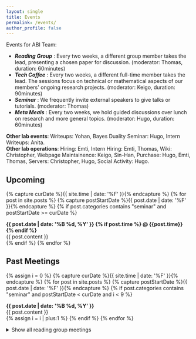 ```yaml
---
layout: single
title: Events
permalink: /events/
author_profile: false
---
```


Events for ABI Team:
<ul class="w3-ul">
  <li> <strong><em>Reading Group</em></strong> : Every two weeks, a different group member takes the lead, presenting a chosen paper for discussion. (moderator: Thomas, duration: 60minutes) </li>
  <li> <em><strong>Tech Coffee</strong></em> : Every two weeks, a different full-time member takes the lead. The sessions focus on technical or mathematical aspects of our members' ongoing research projects. (moderator: Keigo, duration: 90minutes)</li>
  <li> <em><strong>Seminar</strong></em> : We frequently invite external speakers to give talks or tutorials. (moderator: Thomas) </li>
  <li> <em><strong>Meta Meals</strong></em> : Every two weeks, we hold guided discussions over lunch on research and more general topics. (moderator: Hugo, duration: 60minutes)</li> 
</ul>	

<strong>Other lab events</strong>: Writeups: Yohan, Bayes Duality Seminar: Hugo, Intern Writeups: Anita. \
<strong>Other lab operations</strong>: Hiring: Emti, Intern Hiring: Emti, Thomas, Wiki: Christopher, Webpage Maintainence: Keigo, Sin-Han, Purchase: Hugo, Emti, Thomas, Servers: Christopher, Hugo, Social Activity: Hugo. 

<h2>Upcoming</h2>

<section class="page__content cf">

{% capture curDate %}{{ site.time | date: '%F' }}{% endcapture %}
{% for post in site.posts %}
  {% capture postStartDate %}{{ post.date | date: '%F' }}{% endcapture %}
  {% if post.categories contains "seminar" and postStartDate >= curDate %}
    <div class="news">
    <b class="news-title"> <i class="fa {{post.logo}}"></i> <b> {{ post.date | date: '%B %d, %Y' }} </b>
	{% if post.time %} @ {{post.time}} {% endif %} </b>
	<br>
    {{ post.content }}
    </div>
  {% endif %}
  {% endfor %}
  
  </section>

<h2>Past Meetings</h2>

<section class="page__content cf">

{% assign i = 0 %}
{% capture curDate %}{{ site.time | date: '%F' }}{% endcapture %}
{% for post in site.posts %}
  {% capture postStartDate %}{{ post.date | date: '%F' }}{% endcapture %}
  {% if post.categories contains "seminar" and postStartDate < curDate and i < 9 %}
    <div class="news">
    <b class="news-title"> <i class="fa {{post.logo}}"></i> <b> {{ post.date | date: '%B %d, %Y' }} </b> </b> <br>
    {{ post.content }}
    </div>
    {% assign i = i | plus:1 %}
  {% endif %}
{% endfor %}

</section>

<details>
<summary>Show all reading group meetings</summary>
<section class="page__content cf">
<br>
{% assign i = 0 %}
{% capture curDate %}{{ site.time | date: '%F' }}{% endcapture %}
{% for post in site.posts %}
  {% capture postStartDate %}{{ post.date | date: '%F' }}{% endcapture %}
  {% if post.categories contains "seminar" and postStartDate < curDate %}
    {% if i >= 9 %}
     <div class="news">
      <b class="news-title"> <i class="fa {{post.logo}}"></i> <b> {{ post.date | date: '%B %d, %Y' }} </b> </b> <br>
      {{ post.content }}
    </div>
	{% endif %}
    {% assign i = i | plus:1 %}
  {% endif %}
{% endfor %}
</section>
</details>
 
<!-- <br>
{% assign posts = site.posts | where: 'categories', 'lab-activities' | sort: 'date' | reverse %}
{% assign latest_post = posts.first %}
<div class="post">
      <h3>
      <a href="{{ latest_post.url | prepend: site.baseurl }}" class="post-link">{{ latest_post.title }} </a>
	</h3>
</div> -->